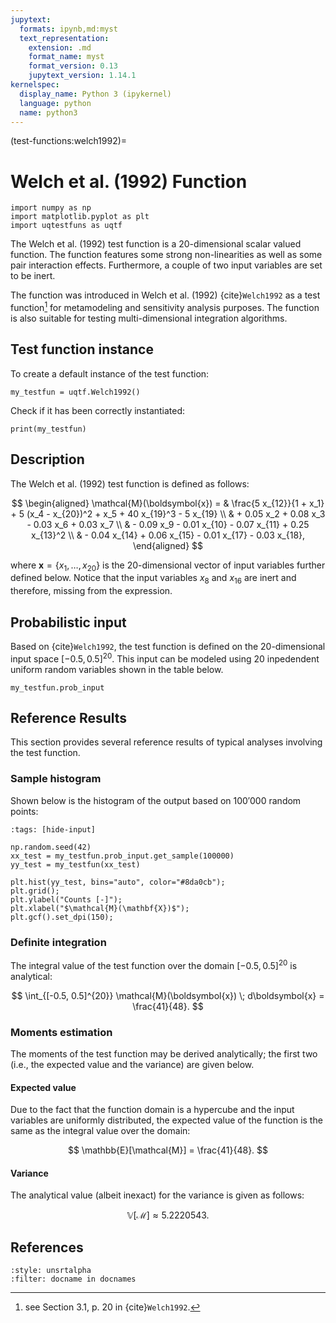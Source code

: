 ```yaml
---
jupytext:
  formats: ipynb,md:myst
  text_representation:
    extension: .md
    format_name: myst
    format_version: 0.13
    jupytext_version: 1.14.1
kernelspec:
  display_name: Python 3 (ipykernel)
  language: python
  name: python3
---
```


(test-functions:welch1992)=
# Welch et al. (1992) Function

```{code-cell} ipython3
import numpy as np
import matplotlib.pyplot as plt
import uqtestfuns as uqtf
```

The Welch et al. (1992) test function is a 20-dimensional scalar valued
function. The function features some strong non-linearities as well as some
pair interaction effects. Furthermore, a couple of two input variables
are set to be inert.

The function was introduced in Welch et al. (1992) {cite}`Welch1992`
as a test function[^location] for metamodeling and sensitivity analysis purposes.
The function is also suitable for testing multi-dimensional integration
algorithms.

## Test function instance

To create a default instance of the test function:

```{code-cell} ipython3
my_testfun = uqtf.Welch1992()
```

Check if it has been correctly instantiated:

```{code-cell} ipython3
print(my_testfun)
```

## Description

The Welch et al. (1992) test function is defined as follows:

$$
\begin{aligned}
\mathcal{M}(\boldsymbol{x}) =
    & \frac{5 x_{12}}{1 + x_1} + 5 (x_4 - x_{20})^2 + x_5 + 40 x_{19}^3 - 5 x_{19} \\
    & + 0.05 x_2 + 0.08 x_3 - 0.03 x_6 + 0.03 x_7 \\
    & - 0.09 x_9 - 0.01 x_{10} - 0.07 x_{11} + 0.25 x_{13}^2 \\
    & - 0.04 x_{14} + 0.06 x_{15} - 0.01 x_{17} - 0.03 x_{18},
\end{aligned}
$$

where $\boldsymbol{x} = \{ x_1, \ldots, x_{20} \}$ is the 20-dimensional vector
of input variables further defined below.
Notice that the input variables $x_8$ and $x_{16}$ are inert
and therefore, missing from the expression.

## Probabilistic input

Based on {cite}`Welch1992`, the test function is defined on the 
20-dimensional input space $[-0.5, 0.5]^{20}$.
This input can be modeled using 20 inpedendent uniform random variables
shown in the table below.

```{code-cell} ipython3
my_testfun.prob_input
```

## Reference Results

This section provides several reference results of typical analyses involving
the test function.

### Sample histogram

Shown below is the histogram of the output based on $100'000$ random points:

```{code-cell} ipython3
:tags: [hide-input]

np.random.seed(42)
xx_test = my_testfun.prob_input.get_sample(100000)
yy_test = my_testfun(xx_test)

plt.hist(yy_test, bins="auto", color="#8da0cb");
plt.grid();
plt.ylabel("Counts [-]");
plt.xlabel("$\mathcal{M}(\mathbf{X})$");
plt.gcf().set_dpi(150);
```

### Definite integration

The integral value of the test function over the domain $[-0.5, 0.5]^{20}$
is analytical:

$$
\int_{[-0.5, 0.5]^{20}} \mathcal{M}(\boldsymbol{x}) \; d\boldsymbol{x} = \frac{41}{48}.
$$

### Moments estimation

The moments of the test function may be derived analytically; the first two
(i.e., the expected value and the variance) are given below.

#### Expected value

Due to the fact that the function domain is a hypercube
and the input variables are uniformly distributed,
the expected value of the function is the same as the integral value
over the domain:

$$
\mathbb{E}[\mathcal{M}] = \frac{41}{48}.
$$

#### Variance

The analytical value (albeit inexact) for the variance is given as follows:

$$
\mathbb{V}[\mathcal{M}] \approx 5.2220543.
$$

## References

```{bibliography}
:style: unsrtalpha
:filter: docname in docnames
```

[^location]: see Section 3.1, p. 20 in {cite}`Welch1992`.